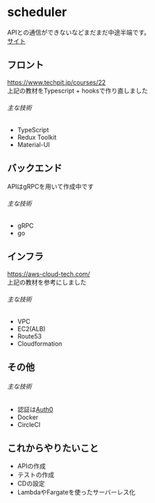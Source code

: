 # scheduler
APIとの通信ができないなどまだまだ中途半端です。  
[サイト](https://meetune.net)  

## フロント
https://www.techpit.jp/courses/22  
上記の教材をTypescript + hooksで作り直しました
###### 主な技術
- TypeScript
- Redux Toolkit
- Material-UI

## バックエンド
APIはgRPCを用いて作成中です
###### 主な技術
- gRPC
- go

## インフラ
https://aws-cloud-tech.com/  
上記の教材を参考にしました
###### 主な技術
- VPC
- EC2(ALB)
- Route53
- Cloudformation

## その他
###### 主な技術
- 認証は[Auth0](https://auth0.com/jp/)
- Docker
- CircleCI

## これからやりたいこと
- APIの作成
- テストの作成
- CDの設定
- LambdaやFargateを使ったサーバーレス化

